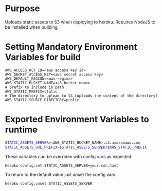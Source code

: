 # Purpose

Uploads static assets to S3 when deploying to heroku.
Requires NodeJS to be installed when building.

# Setting Mandatory Environment Variables for build

```
AWS_ACCESS_KEY_ID=<aws access key id>
AWS_SECRET_ACCESS_KEY=<aws secret access key>
AWS_DEFAULT_REGION=<aws-region>
AWS_STATIC_BUCKET_NAME=<s3-bucket-name>
# prefix to include in path
AWS_STATIC_PREFIX=static
# The directory to upload to S3 (uploads the content of the directory)
AWS_STATIC_SOURCE_DIRECTORY=public
```

# Exported Environment Variables to runtime

```sh
STATIC_ASSETS_SERVER=<AWS_STATIC_BUCKET_NAME>.s3.amazonaws.com
STATIC_ASSETS_URL_PREFIX=$STATIC_ASSETS_SERVER/$AWS_STATIC_PREFIX
```

These variables can be overriden with config vars as expected

```
heroku config:set STATIC_ASSETS_SERVER=your.cdn.host
```

To return to the default value just unset the config vars

```
heroku config:unset STATIC_ASSETS_SERVER
```


